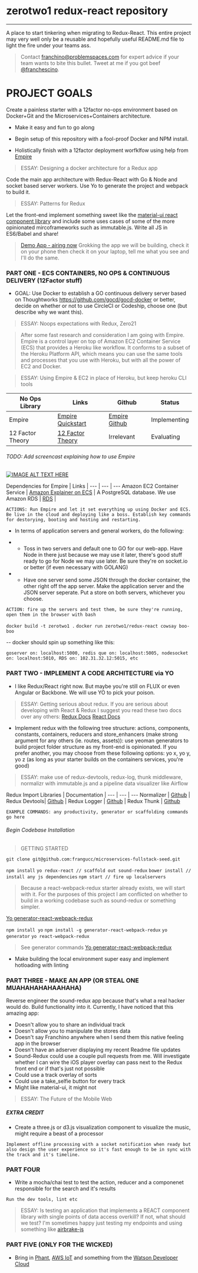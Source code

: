 # zerotwo1 redux-react repository
-------

A place to start tinkering when migrating to Redux-React. This entire project may very well only be a reusable and hopefully useful README.md file to light the fire under your teams ass.

> Contact <franchino@problemspaces.com> for expert advice if your team wants to bite this bullet. Tweet at me if you got beef [@franchescino](https://twitter.com/franchescino).

# PROJECT GOALS

Create a painless starter with a 12factor no-ops environment based on Docker+Git and the Microservices+Containers architecture.

+ Make it easy and fun to go along

+ Begin setup of this repository with a fool-proof Docker and NPM install.

+ Holistically finish with a 12factor deployment worfklfow using help from [Empire](https://github.com/remind101/empire)

> ESSAY: Designing a docker architecture for a Redux app

Code the main app architecture with Redux-React with Go & Node and socket based server workers. Use Yo to generate the project and webpack to build it.

> ESSAY: Patterns for Redux

Let the front-end implement something sweet like the [material-ui react component library](http://www.material-ui.com/#/components/app-bar) and include some uses cases of some of the more opinionated mircoframeworks such as immutable.js. Write all JS in ES6/Babel and share!

> [Demo App - airing now](http://3db5fb2b.ngrok.com)
> Grokking the app we will be building, check it on your phone then check it on your laptop, tell me what you see and I'll do the same.

### PART ONE - ECS CONTAINERS, NO OPS & CONTINUOUS DELIVERY (12Factor stuff)

+ GOAL: Use Docker to establish a GO continuous delivery server based on Thoughtworks https://github.com/gocd/gocd-docker or better, decide on whether or not to use CircleCI or Codeship, choose one (but describe why we want this).

> ESSAY: Noops expectations with Redux, Zero21

> After some fast research and consideration I am going with Empire. Empire is a control layer on top of Amazon EC2 Container Service (ECS) that provides a Heroku like workflow. It conforms to a subset of the Heroku Platform API, which means you can use the same tools and processes that you use with Heroku, but with all the power of EC2 and Docker.

> ESSAY: Using Empire & EC2 in place of Heroku, but keep heroku CLI tools

No Ops Library | Links | Github | Status
--- | --- | --- | ---
Empire | [Empire Quickstart](http://empire.readthedocs.org/en/latest/) | [Empire Github](https://github.com/remind101/empire) | Implementing
12 Factor Theory | [12 Factor Theory](http://12factor.net/) | Irrelevant | Evaluating

###### TODO: Add screencast explaining how to use Empire

[![IMAGE ALT TEXT HERE](http://img.youtube.com/vi/pFC5Tp-QYjk/0.jpg)](http://www.youtube.com/watch?v=pFC5Tp-QYjk)

Dependencies for Empire | Links |
--- | --- | ---
Amazon EC2 Container Service | [Amazon Explainer on ECS](http://aws.amazon.com/ecs/) |
A PostgreSQL database. We use Amazon RDS | [RDS](http://aws.amazon.com/rds/postgresql/) |


``` ACTIONS: Run Empire and let it set everything up using Docker and ECS. Be live in the cloud and deploying like a boss. Establish key commands for destorying, booting and hosting and restarting. ```

+ In terms of application servers and general workers, do the following:

+ - Toss in two servers and default one to GO for our web-app. Have Node in there just because we may use it later, there's good stuff ready to go for Node we may use later. Be sure they're on socket.io or better (if even necessary with GOLANG)
+ - Have one server send some JSON through the docker container, the other right off the app server. Make the application server and the JSON server seperate. Put a store on both servers, whichever you choose.


``` ACTION: fire up the servers and test them, be sure they're running, open them in the browser with bash ```

``` docker build -t zerotwo1 . ```
``` docker run zerotwo1/redux-react cowsay boo-boo ```

-- docker should spin up something like this:

``` goserver on: localhost:5000, redis que on: localhost:5005, nodesocket on: localhost:5010, RDS on: 102.31.32.12:5015, etc ```

### PART TWO - IMPLEMENT A CODE ARCHITECTURE via YO
+ I like Redux/React right now. But maybe you're still on FLUX or even Angular or Backbone. We will use YO to pick your poison.

> ESSAY: Getting serious about redux. If you are serious about developing with React & Redux I suggest you read these two docs over any others:
[Redux Docs](http://rackt.org/redux/)
[React Docs](https://facebook.github.io/react/docs/getting-started.html)

+ Implement redux with the following tree structure: actions, components, constants, containers, reducers and store_enhancers (make strong argument for any others (ie. routes, assets)): use yeoman generators to build project folder structure as my front-end is opinionated. If you prefer another, you may choose from these following options: yo x, yo y, yo z (as long as your starter builds on the containers services, you're good)

> ESSAY: make use of redux-devtools, redux-log, thunk middleware, normalizr with immutable.js and a pipeline data visualizer like Airflow

Redux Import Libraries | Documentation |
--- | --- | ---
Normalizer | [Github](https://github.com/gaearon/normalizr) |
Redux Devtools| [Github](https://github.com/gaearon/redux-devtools) |
Redux Logger | [Github](https://github.com/fcomb/redux-logger) |
Redux Thunk | [Github](https://github.com/gaearon/redux-thunk)

``` EXAMPLE COMMANDS: any productivity, generator or scaffolding commands go here ```

###### Begin Codebase Installation
> GETTING STARTED

``` git clone git@github.com:frangucc/microservices-fullstack-seed.git ```

``` npm install ```
``` yo redux-react // scaffold out sound-redux ```
``` bower install // install any js dependencies ```
``` npm start // fire up localservers ```

> Because a react-webpack-redux starter already exists, we will start with it. For the purposes of this project I am conflicted on whether to build in a working codebase such as sound-redux or something simpler.

[Yo generator-react-webpack-redux](https://github.com/stylesuxx/generator-react-webpack-redux)

``` npm install yo ```
``` npm install -g generator-react-webpack-redux ```
``` yo generator ```
``` yo react-webpack-redux ```

> See generator commands [Yo generator-react-webpack-redux](https://github.com/stylesuxx/generator-react-webpack-redux)

- Make building the local environment super easy and implement hotloading with linting

### PART THREE - MAKE AN APP (OR STEAL ONE MUAHAHAHAHAAHAHA)
Reverse engineer the sound-redux app because that's what a real hacker would do. Build functionality into it. Currently, I have noticed that this amazing app:

- Doesn't allow you to share an individual track
- Doesn't allow you to manipulate the stores data
- Doesn't say Franchino anywhere when I send them this native feeling app in the browser
- Doesn't have an adserver displaying my recent Readme file updates
- Sound-Redux could use a couple pull requests from me. Will investigate whether I can wire the iOS player overlay can pass next to the Redux front end or if that's just not possible
- Could use a track overlay of sorts
- Could use a take_selfie button for every track
- Might like material-ui, it might not

> ESSAY: The Future of the Mobile Web

##### EXTRA CREDIT

- Create a three.js or d3.js visualization component to visualize the music, might require a beast of a processor

``` Implement offline processing with a socket notification when ready but also design the user experience so it's fast enough to be in sync with the track and it's timeline. ```

### PART FOUR

+ Write a mocha/chai test to test the action, reducer and a componenet responsible for the search and it's results

``` Run the dev tools, lint etc ```

> ESSAY: Is testing an application that implements a REACT component library with single points of data access overkill? If not, what should we test? I'm sometimes happy just testing my endpoints and using something like [airbrake-js](https://github.com/airbrake/airbrake-js)

### PART FIVE (ONLY FOR THE WICKED)
- Bring in [Phant](https://github.com/sparkfun/phant), [AWS IoT](https://github.com/aws/aws-iot-device-sdk-js) and something from the [Watson Developer Cloud](https://github.com/watson-developer-cloud)


